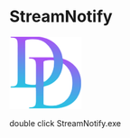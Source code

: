 # StreamNotify

<img src="https://github.com/adam200134/StreamNotify/blob/main/DD.png" alt="Aleq" width="128" height="128"/>

double click StreamNotify.exe
